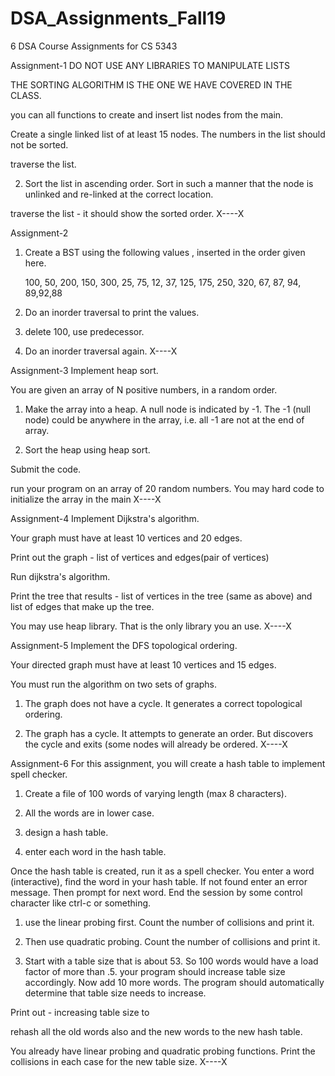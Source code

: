 # DSA_Assignments_Fall19
6 DSA Course Assignments for CS 5343

Assignment-1
DO NOT USE ANY LIBRARIES TO MANIPULATE LISTS

THE SORTING ALGORITHM IS THE ONE WE HAVE COVERED IN THE CLASS.

you can all functions to create and insert list nodes from the main.

Create a single linked list of at least 15 nodes.  The numbers in the list should not be sorted.

traverse the list.

2. Sort the list in ascending order. Sort in such a manner that the node is unlinked and re-linked at the correct location.

  traverse the list - it should show the sorted order.
  X----X
  
Assignment-2
1. Create a BST using the following values , inserted in the order given here.

    100, 50, 200, 150, 300, 25, 75, 12, 37, 125, 175, 250, 320, 67, 87, 94, 89,92,88

2. Do an inorder traversal to print the values.

3. delete 100, use predecessor.

4. Do an  inorder traversal again.
X----X
  
Assignment-3
Implement heap sort.

You are given an array of N positive numbers, in a random order.

1. Make the array into a heap.  A null node is indicated by -1. The -1 (null node) could be anywhere in the array, i.e. all -1 are not at the end of array.

2. Sort the heap using heap sort.

Submit the code.

run your program on an array of 20 random numbers.  You may hard code to initialize the  array in the main
X----X
  
Assignment-4
 Implement Dijkstra's algorithm.

Your graph must have at least 10 vertices and 20 edges.

Print out the graph - list of vertices and edges(pair of vertices)

Run dijkstra's algorithm.

Print the tree that results - list of vertices in the tree (same as above) and list of edges that make up the tree.

You may use heap library. That is the only library you an use.
X----X

Assignment-5
Implement the DFS topological ordering.

Your directed graph must have at least 10 vertices and 15 edges.

You must run the algorithm on two sets of graphs.

1. The graph does not have a cycle.  It generates a correct topological ordering.

2. The graph has a cycle. It attempts to generate an order. But discovers the cycle and exits (some nodes will already be ordered.
X----X

Assignment-6
For this assignment, you will create a hash table to implement spell checker.

1. Create a file of 100 words of varying length (max 8 characters).

2. All the words are in lower case.

3. design a hash table.

4. enter each word in the hash table.

Once the hash table is created, run it as a spell checker.  You enter a word (interactive), find the word in your hash table. If not found enter an error message.  Then prompt for next word.  End the session by some control character like ctrl-c or something.

1. use the linear probing first.  Count the number of collisions and print it.

2. Then use quadratic probing.  Count the number of collisions and print it.

3. Start with a table size that is about 53.  So 100 words would have a load factor of more than .5.  your program should increase table size accordingly.  Now add 10 more words.  The program should automatically determine that table size needs to increase.

Print out - increasing table size to <size>

rehash all the old words also and the new words to the new hash table.

You already have linear probing and quadratic probing functions.  Print the collisions in each case for the new table size.
X----X
